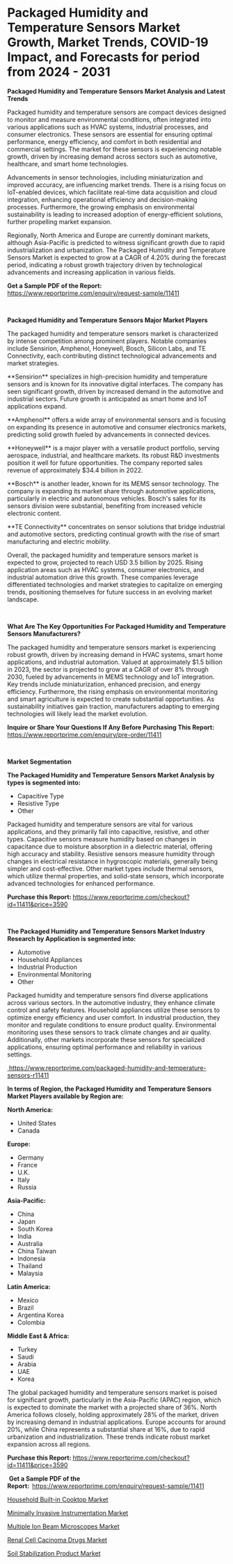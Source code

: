 <p><h1>Packaged Humidity and Temperature Sensors Market Growth, Market Trends, COVID-19 Impact, and Forecasts for period from 2024 - 2031</h1></p><p><strong>Packaged Humidity and Temperature Sensors Market Analysis and Latest Trends</strong></p>
<p><p>Packaged humidity and temperature sensors are compact devices designed to monitor and measure environmental conditions, often integrated into various applications such as HVAC systems, industrial processes, and consumer electronics. These sensors are essential for ensuring optimal performance, energy efficiency, and comfort in both residential and commercial settings. The market for these sensors is experiencing notable growth, driven by increasing demand across sectors such as automotive, healthcare, and smart home technologies.</p><p>Advancements in sensor technologies, including miniaturization and improved accuracy, are influencing market trends. There is a rising focus on IoT-enabled devices, which facilitate real-time data acquisition and cloud integration, enhancing operational efficiency and decision-making processes. Furthermore, the growing emphasis on environmental sustainability is leading to increased adoption of energy-efficient solutions, further propelling market expansion.</p><p>Regionally, North America and Europe are currently dominant markets, although Asia-Pacific is predicted to witness significant growth due to rapid industrialization and urbanization. The Packaged Humidity and Temperature Sensors Market is expected to grow at a CAGR of 4.20% during the forecast period, indicating a robust growth trajectory driven by technological advancements and increasing application in various fields.</p></p>
<p><strong>Get a Sample PDF of the Report:&nbsp;</strong> <a href="https://www.reportprime.com/enquiry/request-sample/11411?utm_campaign=1426&utm_medium=2&utm_source=Github&utm_content=ia&utm_term=11102024&utm_id=packaged-humidity-and-temperature-sensors">https://www.reportprime.com/enquiry/request-sample/11411</a></p>
<p>&nbsp;</p>
<p><strong>Packaged Humidity and Temperature Sensors Major Market Players</strong></p>
<p><p>The packaged humidity and temperature sensors market is characterized by intense competition among prominent players. Notable companies include Sensirion, Amphenol, Honeywell, Bosch, Silicon Labs, and TE Connectivity, each contributing distinct technological advancements and market strategies.</p><p>**Sensirion** specializes in high-precision humidity and temperature sensors and is known for its innovative digital interfaces. The company has seen significant growth, driven by increased demand in the automotive and industrial sectors. Future growth is anticipated as smart home and IoT applications expand.</p><p>**Amphenol** offers a wide array of environmental sensors and is focusing on expanding its presence in automotive and consumer electronics markets, predicting solid growth fueled by advancements in connected devices.</p><p>**Honeywell** is a major player with a versatile product portfolio, serving aerospace, industrial, and healthcare markets. Its robust R&D investments position it well for future opportunities. The company reported sales revenue of approximately $34.4 billion in 2022.</p><p>**Bosch** is another leader, known for its MEMS sensor technology. The company is expanding its market share through automotive applications, particularly in electric and autonomous vehicles. Bosch's sales for its sensors division were substantial, benefiting from increased vehicle electronic content.</p><p>**TE Connectivity** concentrates on sensor solutions that bridge industrial and automotive sectors, predicting continual growth with the rise of smart manufacturing and electric mobility.</p><p>Overall, the packaged humidity and temperature sensors market is expected to grow, projected to reach USD 3.5 billion by 2025. Rising application areas such as HVAC systems, consumer electronics, and industrial automation drive this growth. These companies leverage differentiated technologies and market strategies to capitalize on emerging trends, positioning themselves for future success in an evolving market landscape.</p></p>
<p>&nbsp;</p>
<p><strong>What Are The Key Opportunities For Packaged Humidity and Temperature Sensors Manufacturers?</strong></p>
<p><p>The packaged humidity and temperature sensors market is experiencing robust growth, driven by increasing demand in HVAC systems, smart home applications, and industrial automation. Valued at approximately $1.5 billion in 2023, the sector is projected to grow at a CAGR of over 8% through 2030, fueled by advancements in MEMS technology and IoT integration. Key trends include miniaturization, enhanced precision, and energy efficiency. Furthermore, the rising emphasis on environmental monitoring and smart agriculture is expected to create substantial opportunities. As sustainability initiatives gain traction, manufacturers adapting to emerging technologies will likely lead the market evolution.</p></p>
<p><strong>Inquire or Share Your Questions If Any Before Purchasing This Report:</strong> <a href="https://www.reportprime.com/enquiry/pre-order/11411?utm_campaign=1426&utm_medium=2&utm_source=Github&utm_content=ia&utm_term=11102024&utm_id=packaged-humidity-and-temperature-sensors">https://www.reportprime.com/enquiry/pre-order/11411</a></p>
<p>&nbsp;</p>
<p><strong>Market Segmentation</strong></p>
<p><strong>The Packaged Humidity and Temperature Sensors Market Analysis by types is segmented into:</strong></p>
<p><ul><li>Capacitive Type</li><li>Resistive Type</li><li>Other</li></ul></p>
<p><p>Packaged humidity and temperature sensors are vital for various applications, and they primarily fall into capacitive, resistive, and other types. Capacitive sensors measure humidity based on changes in capacitance due to moisture absorption in a dielectric material, offering high accuracy and stability. Resistive sensors measure humidity through changes in electrical resistance in hygroscopic materials, generally being simpler and cost-effective. Other market types include thermal sensors, which utilize thermal properties, and solid-state sensors, which incorporate advanced technologies for enhanced performance.</p></p>
<p><strong>Purchase this Report:&nbsp;</strong><a href="https://www.reportprime.com/checkout?id=11411&price=3590&utm_campaign=1426&utm_medium=2&utm_source=Github&utm_content=ia&utm_term=11102024&utm_id=packaged-humidity-and-temperature-sensors">https://www.reportprime.com/checkout?id=11411&price=3590</a></p>
<p>&nbsp;</p>
<p><strong>The Packaged Humidity and Temperature Sensors Market Industry Research by Application is segmented into:</strong></p>
<p><ul><li>Automotive</li><li>Household Appliances</li><li>Industrial Production</li><li>Environmental Monitoring</li><li>Other</li></ul></p>
<p><p>Packaged humidity and temperature sensors find diverse applications across various sectors. In the automotive industry, they enhance climate control and safety features. Household appliances utilize these sensors to optimize energy efficiency and user comfort. In industrial production, they monitor and regulate conditions to ensure product quality. Environmental monitoring uses these sensors to track climate changes and air quality. Additionally, other markets incorporate these sensors for specialized applications, ensuring optimal performance and reliability in various settings.</p></p>
<p><a href="https://www.reportprime.com/packaged-humidity-and-temperature-sensors-r11411?utm_campaign=1426&utm_medium=2&utm_source=Github&utm_content=ia&utm_term=11102024&utm_id=packaged-humidity-and-temperature-sensors">&nbsp;https://www.reportprime.com/packaged-humidity-and-temperature-sensors-r11411</a></p>
<p><strong>In terms of Region, the Packaged Humidity and Temperature Sensors Market Players available by Region are:</strong></p>
<p>
    <p> <strong> North America: </strong>
        <ul>
            <li>United States</li>
            <li>Canada</li>
        </ul>
        </p> 
    <p> <strong> Europe: </strong>
        <ul>
            <li>Germany</li>
            <li>France</li>
            <li>U.K.</li>
            <li>Italy</li>
            <li>Russia</li>
        </ul>
        </p> 
    <p> <strong> Asia-Pacific: </strong>
        <ul>
            <li>China</li>
            <li>Japan</li>
            <li>South Korea</li>
            <li>India</li>
            <li>Australia</li>
            <li>China Taiwan</li>
            <li>Indonesia</li>
            <li>Thailand</li>
            <li>Malaysia</li>
        </ul>
        </p> 
    <p> <strong> Latin America: </strong>
        <ul>
            <li>Mexico</li>
            <li>Brazil</li>
            <li>Argentina Korea</li>
            <li>Colombia</li>
        </ul>
        </p> 
    <p> <strong> Middle East & Africa: </strong>
        <ul>
            <li>Turkey</li>
            <li>Saudi</li>
            <li>Arabia</li>
            <li>UAE</li>
            <li>Korea</li>
        </ul>
    </p>
    </p>
<p><p>The global packaged humidity and temperature sensors market is poised for significant growth, particularly in the Asia-Pacific (APAC) region, which is expected to dominate the market with a projected share of 36%. North America follows closely, holding approximately 28% of the market, driven by increasing demand in industrial applications. Europe accounts for around 20%, while China represents a substantial share at 16%, due to rapid urbanization and industrialization. These trends indicate robust market expansion across all regions.</p></p>
<p><strong>Purchase this Report: </strong><a href="https://www.reportprime.com/checkout?id=11411&price=3590&utm_campaign=1426&utm_medium=2&utm_source=Github&utm_content=ia&utm_term=11102024&utm_id=packaged-humidity-and-temperature-sensors">https://www.reportprime.com/checkout?id=11411&price=3590</a></p>
<p>&nbsp;<strong>Get a Sample PDF of the Report:&nbsp;&nbsp;</strong><a href="https://www.reportprime.com/enquiry/request-sample/11411?utm_campaign=1426&utm_medium=2&utm_source=Github&utm_content=ia&utm_term=11102024&utm_id=packaged-humidity-and-temperature-sensors">https://www.reportprime.com/enquiry/request-sample/11411</a></p>
<p><strong></strong></p>
<p><p><a href="https://www.linkedin.com/pulse/household-built-in-cooktop-market-growth-outlook-from-2024-2031-hpwke?utm_campaign=1426&utm_medium=2&utm_source=Github&utm_content=ia&utm_term=11102024&utm_id=packaged-humidity-and-temperature-sensors">Household Built-in Cooktop Market</a></p><p><a href="https://www.linkedin.com/pulse/minimally-invasive-instrumentation-market-share-size-trends-pcvie?utm_campaign=1426&utm_medium=2&utm_source=Github&utm_content=ia&utm_term=11102024&utm_id=packaged-humidity-and-temperature-sensors">Minimally Invasive Instrumentation Market</a></p><p><a href="https://www.linkedin.com/pulse/multiple-ion-beam-microscopes-market-refracting-trends-b6dae?utm_campaign=1426&utm_medium=2&utm_source=Github&utm_content=ia&utm_term=11102024&utm_id=packaged-humidity-and-temperature-sensors">Multiple Ion Beam Microscopes Market</a></p><p><a href="https://www.linkedin.com/pulse/comprehensive-analysis-global-renal-cell-cacinoma-drugs-market-de2yc?utm_campaign=1426&utm_medium=2&utm_source=Github&utm_content=ia&utm_term=11102024&utm_id=packaged-humidity-and-temperature-sensors">Renal Cell Cacinoma Drugs Market</a></p><p><a href="https://www.linkedin.com/pulse/strategic-roadmap-global-soil-stabilization-product-market-myg4e?utm_campaign=1426&utm_medium=2&utm_source=Github&utm_content=ia&utm_term=11102024&utm_id=packaged-humidity-and-temperature-sensors">Soil Stabilization Product Market</a></p></p>